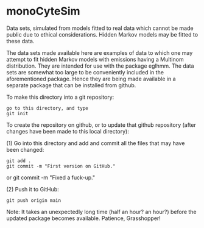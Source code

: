 # monoCyteSim
Data sets, simulated from models fitted to real data which cannot
be made public due to ethical considerations.  Hidden Markov models
may be fitted to these data.

The data sets made available here are examples of data to which
one may attempt to fit hidden Markov models with emissions having a
Multinom distribution.  They are intended for use with the package
eglhmm.  The data sets are somewhat too large to be conveniently
included in the aforementioned package.  Hence they are being made
available in a separate package that can be installed from github.

To make this directory into a git repository:

    go to this directory, and type
    git init

To create the repository on github, or to update that github
repository (after changes have been made to this local directory):

(1) Go into this directory and add and commit all the files that may
have been changed:

    git add .
    git commit -m "First version on GitHub."
or
    git commit -m "Fixed a fuck-up."

(2) Push it to GitHub:

    git push origin main

Note:  It takes an unexpectedly long time (half an hour? an
hour?) before the updated package becomes available.  Patience,
Grasshopper!

